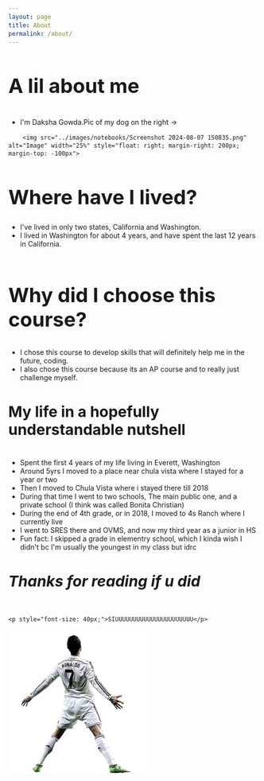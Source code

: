 ```yaml
---
layout: page
title: About 
permalink: /about/
---
```


<style>
h1 {
  font-size: 40px !important;
}
h2 {
  font-size: 40px !important;
}
h3 {
  font-size: 40px !important;
}
h4 {
  font-size: 30px !important;
}
h5 {
  font-size: 30px !important;
}
p {
  margin-top: 50px;
  margin-bottom: 100px;
  margin-right: 150px;
  margin-left: 30px;
  font-size: 13px;
}
</style>

<h3>A lil about me</h3>

<div> 
        <ul>
            <li>I'm Daksha Gowda.Pic of my dog on the right -></li> 
         </ul>
         
        <img src="../images/notebooks/Screenshot 2024-08-07 150835.png" alt="Image" width="25%" style="float: right; margin-right: 200px; margin-top: -100px">
</div>


<h1>Where have I lived?</h1>

<div> 
    <ul>
        <li>I've lived in only two states, California and Washington.</li>
        <li>I lived in Washington for about 4 years, and have spent the last 12 years in California.</li>
    </ul>
</div>


<style>
   
</style>

<script>
    
    var container = document.getElementById("grid_container");

    
    var living_in_the_world = {
        {"flag": "Flag_of_California", "time_lived": "California - 12 years and counting"},
       {"flag": "Flag_of_Washington", "time_lived": "Washington - 4 years"},
    }; 
    
   
    for (var row of living_in_the_world) {
      
    }
</script>

<style>
    .grid-container {
        display: grid;
        grid-template-columns: repeat(auto-fill, minmax(150px, 1fr));
        gap: 10px;
    }
    .grid-item {
        text-align: center;
    }
    .grid-item img {
        width: 100%;
        height: 100px; 
        object-fit: contain;
    }
    .grid-item p {
        margin: 5px 0; 
</style>

<div class="grid-container" id="grid_container">
</div>

<script>
   
    var container = document.getElementById("grid_container"); 

    
    var http_source = "https://upload.wikimedia.org/wikipedia/commons/";
    var living_in_the_world = [
        {"flag": "0/01/Flag_of_California.svg", "description": "California - 12 years and counting"},
         {"flag": "5/54/Flag_of_Washington.svg",  "description": "Washington - 4 years"},
    ]; 

   
    for (const location of living_in_the_world) {
      
        var gridItem = document.createElement("div");
        gridItem.className = "grid-item";
        
        var img = document.createElement("img");
        img.src = http_source + location.flag; 
        img.alt = location.flag + " Flag"; 

      
        var description = document.createElement("p");
        description.textContent = location.description; 

       
        var greeting = document.createElement("p");
        greeting.textContent = location.greeting;  
       
        gridItem.appendChild(img);
        gridItem.appendChild(description);
        gridItem.appendChild(greeting);

     
        container.appendChild(gridItem);
    }
</script>

<h2>Why did I choose this course?</h2>

<div> 
    <ul>
        <li>I chose this course to develop skills that will definitely help me in the future, coding. </li>
        <li>I also chose this course because its an AP course and to really just challenge myself.</li>
    </ul>
</div>

<h4>My life in a hopefully understandable nutshell</h4>

<div> 
    <ul>
        <li>Spent the first 4 years of my life living in Everett, Washington </li>
        <li>Around 5yrs I moved to a place near chula vista where I stayed for a year or two</li>
        <li>Then I moved to Chula Vista where i stayed there till 2018</li>
        <li>During that time I went to two schools, The main public one, and a private school (I think was called Bonita Christian)</li>
        <li>During the end of 4th grade, or in 2018, I moved to 4s Ranch where I currently live</li>
        <li> I went to SRES there and OVMS, and now my third year as a junior in HS</li>
        <li>Fun fact: I skipped a grade in elementry school, which I kinda wish I didn't bc I'm usually the youngest in my class but idrc</li>
    </ul>
</div>

<h5>Thanks for reading if u did</h5>

<div>
    
    <p style="font-size: 40px;">SIUUUUUUUUUUUUUUUUUUUUUU</p>
   <img src="../images/notebooks/raf,360x360,075,t,fafafa_ca443f4786,u10_processed.jpg">
</div>




